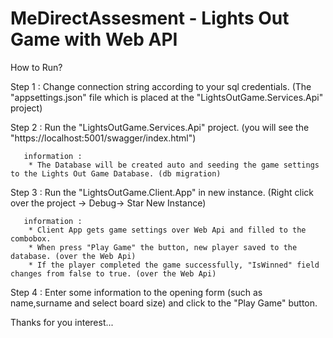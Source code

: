 # MeDirectAssesment - Lights Out Game with Web API

How to Run?

Step 1 : Change connection string according to your sql credentials. (The "appsettings.json" file which is placed at the  "LightsOutGame.Services.Api" project) 

Step 2 : Run the "LightsOutGame.Services.Api" project. (you will see the "https://localhost:5001/swagger/index.html")

       information :
        * The Database will be created auto and seeding the game settings to the Lights Out Game Database. (db migration)
        
Step 3 : Run the "LightsOutGame.Client.App" in new instance. (Right click over the project -> Debug-> Star New Instance)

       information :
        * Client App gets game settings over Web Api and filled to the combobox.
        * When press "Play Game" the button, new player saved to the database. (over the Web Api)
        * If the player completed the game successfully, "IsWinned" field changes from false to true. (over the Web Api)

Step 4 : Enter some information to the opening form (such as name,surname and select board size) and click to the "Play Game" button.

Thanks for you interest...

